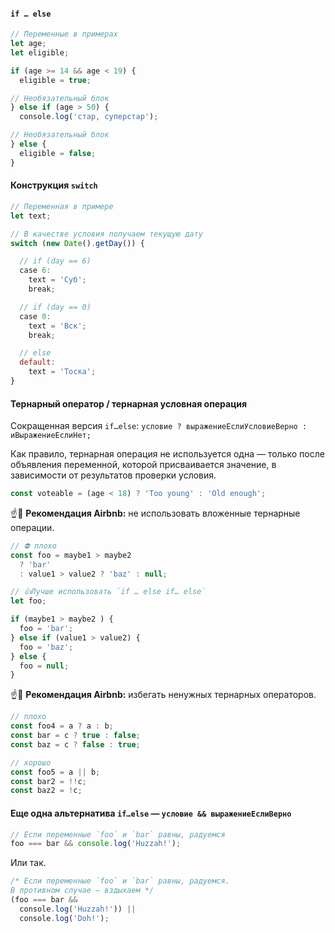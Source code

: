 #### `if … else`

```js
// Переменные в примерах
let age;
let eligible;

if (age >= 14 && age < 19) {
  eligible = true;

// Необязательный блок
} else if (age > 50) {
  console.log('стар, суперстар');

// Необязательный блок
} else {
  eligible = false;
}
```

#### Конструкция `switch`

```js
// Переменная в примере
let text;

// В качестве условия получаем текущую дату
switch (new Date().getDay()) {

  // if (day == 6)
  case 6:
    text = 'Суб';
    break;

  // if (day == 0)
  case 0:
    text = 'Вск';
    break;

  // else
  default:
    text = 'Тоска';
}
```

#### Тернарный оператор / тернарная условная операция

Сокращенная версия `if…else`:
`условие ? выражениеЕслиУсловиеВерно : иВыражениеЕслиНет;`

Как правило, тернарная операция не используется одна — только после объявления переменной, которой присваивается значение, в зависимости от результатов проверки условия.

```js
const voteable = (age < 18) ? 'Too young' : 'Old enough';
```

☝️🧐 **Рекомендация Airbnb:** не использовать вложенные тернарные операции.

```js
// ⛔️ плохо
const foo = maybe1 > maybe2
  ? 'bar'
  : value1 > value2 ? 'baz' : null;

// 👍Лучше использовать `if … else if… else`
let foo;

if (maybe1 > maybe2 ) {
  foo = 'bar';
} else if (value1 > value2) {
  foo = 'baz';
} else {
  foo = null;
}
```

☝️🧐 **Рекомендация Airbnb:** избегать ненужных тернарных операторов.

```js
// плохо
const foo4 = a ? a : b;
const bar = c ? true : false;
const baz = c ? false : true;

// хорошо
const foo5 = a || b;
const bar2 = !!c;
const baz2 = !c;
```

#### Еще одна альтернатива `if…else` — `условие && выражениеЕслиВерно`

```js
// Если переменные `foo` и `bar` равны, радуемся
foo === bar && console.log('Huzzah!');
```

Или так.

```js
/* Если переменные `foo` и `bar` равны, радуемся.
В противном случае — вздыхаем */
(foo === bar &&
  console.log('Huzzah!')) ||
  console.log('Doh!');
```
